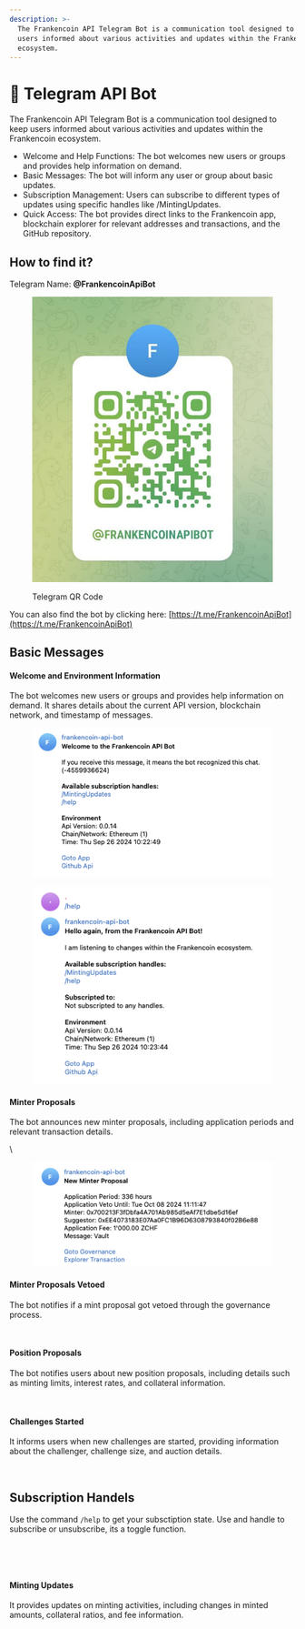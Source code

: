 ```yaml
---
description: >-
  The Frankencoin API Telegram Bot is a communication tool designed to keep
  users informed about various activities and updates within the Frankencoin
  ecosystem.
---
```


# 🤖 Telegram API Bot

The Frankencoin API Telegram Bot is a communication tool designed to keep users informed about various activities and updates within the Frankencoin ecosystem.

* Welcome and Help Functions: The bot welcomes new users or groups and provides help information on demand.
* Basic Messages: The bot will inform any user or group about basic updates.
* Subscription Management: Users can subscribe to different types of updates using specific handles like /MintingUpdates.
* Quick Access: The bot provides direct links to the Frankencoin app, blockchain explorer for relevant addresses and transactions, and the GitHub repository.

## How to find it?

Telegram Name: **@FrankencoinApiBot**

<figure><img src=".gitbook/assets/kuva.png" alt=""><figcaption><p>Telegram QR Code</p></figcaption></figure>

You can also find the bot by clicking here: [https://t.me/FrankencoinApiBot](https://t.me/FrankencoinApiBot)

## Basic Messages

#### Welcome and Environment Information

The bot welcomes new users or groups and provides help information on demand. It shares details about the current API version, blockchain network, and timestamp of messages.

<figure><img src=".gitbook/assets/kuva (1).png" alt=""><figcaption></figcaption></figure>

<figure><img src=".gitbook/assets/kuva (3).png" alt=""><figcaption></figcaption></figure>

#### Minter Proposals

The bot announces new minter proposals, including application periods and relevant transaction details.

\


<figure><img src=".gitbook/assets/kuva (4).png" alt=""><figcaption></figcaption></figure>

#### Minter Proposals Vetoed

The bot notifies if a mint proposal got vetoed through the governance process.

<figure><img src="https://github.com/Frankencoin-ZCHF/gitbook/raw/telegram-bot/.gitbook/assets/Screenshot%202024-09-26%20at%2012.13.41%E2%80%AFPM.png" alt=""><figcaption></figcaption></figure>

#### Position Proposals

The bot notifies users about new position proposals, including details such as minting limits, interest rates, and collateral information.

<figure><img src="https://github.com/Frankencoin-ZCHF/gitbook/raw/telegram-bot/.gitbook/assets/Screenshot%202024-09-26%20at%2012.10.32%E2%80%AFPM.png" alt=""><figcaption></figcaption></figure>

#### Challenges Started

It informs users when new challenges are started, providing information about the challenger, challenge size, and auction details.

<figure><img src="https://github.com/Frankencoin-ZCHF/gitbook/raw/telegram-bot/.gitbook/assets/Screenshot%202024-09-26%20at%2012.16.07%E2%80%AFPM.png" alt=""><figcaption></figcaption></figure>

## Subscription Handels



Use the command `/help` to get your subsctiption state. Use and handle to subscribe or unsubscribe, its a toggle function.

<figure><img src="https://github.com/Frankencoin-ZCHF/gitbook/raw/telegram-bot/.gitbook/assets/Screenshot%202024-09-26%20at%2012.25.01%E2%80%AFPM.png" alt=""><figcaption></figcaption></figure>

<figure><img src="https://github.com/Frankencoin-ZCHF/gitbook/raw/telegram-bot/.gitbook/assets/Screenshot%202024-09-26%20at%2012.25.11%E2%80%AFPM.png" alt=""><figcaption></figcaption></figure>

#### Minting Updates

It provides updates on minting activities, including changes in minted amounts, collateral ratios, and fee information.

<figure><img src="https://github.com/Frankencoin-ZCHF/gitbook/raw/telegram-bot/.gitbook/assets/Screenshot%202024-09-26%20at%2012.15.21%E2%80%AFPM.png" alt=""><figcaption></figcaption></figure>
